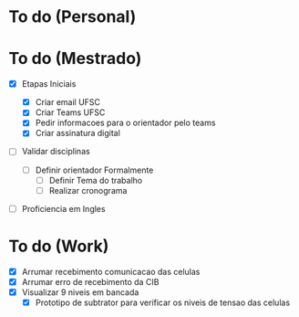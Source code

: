 # To do (Personal)

# To do (Mestrado)

- [X] Etapas Iniciais

  - [X] Criar email UFSC
  - [X] Criar Teams UFSC
  - [X] Pedir informacoes para o orientador pelo teams
  - [X] Criar assinatura digital
- [ ] Validar disciplinas

  - [ ] Definir orientador Formalmente
    - [ ] Definir Tema do trabalho
    - [ ] Realizar cronograma
- [ ] Proficiencia em Ingles

# To do (Work)

- [X] Arrumar recebimento comunicacao das celulas
- [X] Arrumar erro de recebimento da CIB
- [X] Visualizar 9 niveis em bancada
  - [X] Prototipo de subtrator para verificar os niveis de tensao das celulas
